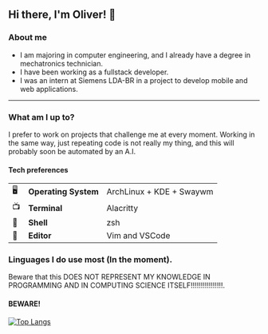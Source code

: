 ## Hi there, I'm Oliver! 👋



### About me
- I am majoring in computer engineering, and I already have a degree in mechatronics technician.
- I have been working as a fullstack developer.
- I was an intern at Siemens LDA-BR in a project to develop mobile and web applications.


---

### What am I up to?
I prefer to work on projects that challenge me at every moment. Working in the same way, just repeating code is not really my thing, and this will probably soon be automated by an A.I.

	
#### Tech preferences

| |                       |                                                           |
|-|-----------------------|-----------------------------------------------------------|
|🖥| **Operating System** | ArchLinux + KDE + Swaywm                              |
|📺| **Terminal**         | Alacritty                                                 |
|🐚| **Shell**            | zsh	                                                      |
|📝| **Editor**           | Vim and VSCode                                            | 


### Linguages I do use most (In the moment).
Beware that this DOES NOT REPRESENT MY KNOWLEDGE IN PROGRAMMING AND IN COMPUTING SCIENCE ITSELF!!!!!!!!!!!!!!!!. 
#### BEWARE!

[![Top Langs](https://github-readme-stats.vercel.app/api/top-langs/?username=olivermaths&langs_count=8&theme=onedark&custom_title=Languages%20I%20use%20most)](https://github.com/olivermaths/github-readme-stats)



<!--
**olivermatheuxs/olivermatheuxs** is a ✨ _special_ ✨ repository because its `README.md` (this file) appears on your GitHub profile.

Here are some ideas to get you started:

- 🔭 I’m currently working on ...
- 🌱 I’m currently learning ...
- 👯 I’m looking to collaborate on ...
- 🤔 I’m looking for help with ...
- 💬 Ask me about ...
- 📫 How to reach me: ...
- 😄 Pronouns: ...
- ⚡ Fun fact: ...
-->
